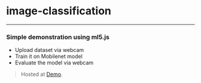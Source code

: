 # image-classification
---
### Simple demonstration using ml5.js

- Upload dataset via webcam
- Train it on Mobilenet model
- Evaluate the model via webcam
 
 > Hosted at [Demo](https://2knal.github.io/image-classification/).

